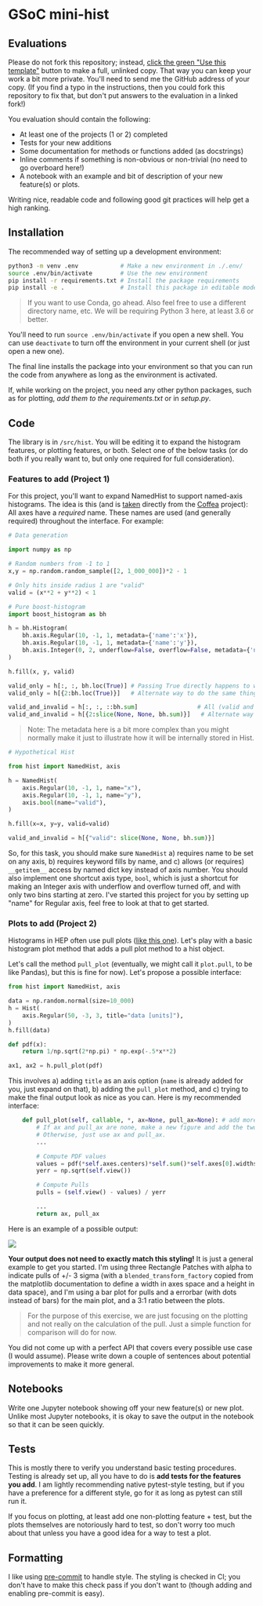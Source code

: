 # GSoC mini-hist

## Evaluations

Please do not fork this repository; instead, [click the green "Use this
template"](https://github.com/henryiii/mini_hist/generate) button to make a
full, unlinked copy. That way you can keep your work a bit more private. You'll
need to send me the GitHub address of your copy. (If you find a typo in the
instructions, then you could fork this repository to fix that, but don't put
answers to the evaluation in a linked fork!)

You evaluation should contain the following:

* At least one of the projects (1 or 2) completed
* Tests for your new additions
* Some documentation for methods or functions added (as docstrings)
* Inline comments if something is non-obvious or non-trivial (no need to go
  overboard here!)
* A notebook with an example and bit of description of your new feature(s) or
  plots.

Writing nice, readable code and following good git practices will help get a
high ranking.

## Installation

The recommended way of setting up a development environment:

```bash
python3 -m venv .env            # Make a new environment in ./.env/
source .env/bin/activate        # Use the new environment
pip install -r requirements.txt # Install the package requirements
pip install -e .                # Install this package in editable mode
```

> If you want to use Conda, go ahead. Also feel free to use a different
directory name, etc. We will be requiring Python 3 here, at least 3.6 or
better.

You'll need to run `source .env/bin/activate` if you open a new shell. You can
use `deactivate` to turn off the environment in your current shell (or just
open a new one).

The final line installs the package into your environment so that you can run
the code from anywhere as long as the environment is activated.

If, while working on the project, you need any other python packages, such as
for plotting, *add them to the requirements.txt* or in *setup.py*.

## Code

The library is in `/src/hist`. You will be editing it to expand the histogram
features, or plotting features, or both. Select one of the below tasks (or do
both if you really want to, but only one required for full consideration).

### Features to add (Project 1)

For this project, you'll want to expand NamedHist to support named-axis
histograms. The idea is this (and is
[taken](https://github.com/CoffeaTeam/coffea/tree/master/coffea/hist) directly
from the [Coffea](https://github.com/CoffeaTeam/coffea) project): All axes have
a *required* name. These names are used (and generally required) throughout the
interface. For example:

```python
# Data generation

import numpy as np

# Random numbers from -1 to 1
x,y = np.random.random_sample([2, 1_000_000])*2 - 1

# Only hits inside radius 1 are "valid"
valid = (x**2 + y**2) < 1
```

```python
# Pure boost-histogram
import boost_histogram as bh

h = bh.Histogram(
    bh.axis.Regular(10, -1, 1, metadata={'name':'x'}),
    bh.axis.Regular(10, -1, 1, metadata={'name':'y'}),
    bh.axis.Integer(0, 2, underflow=False, overflow=False, metadata={'name':'valid'}),
)

h.fill(x, y, valid)

valid_only = h[:, :, bh.loc(True)] # Passing True directly happens to work here as well
valid_only = h[{2:bh.loc(True)}]   # Alternate way to do the same thing ### BROKEN in 0.6.2

valid_and_invalid = h[:, :, ::bh.sum]                 # All (valid and invalid)
valid_and_invalid = h[{2:slice(None, None, bh.sum)}]   # Alternate way to do the same thing
```

> Note: The metadata here is a bit more complex than you might normally make it
> just to illustrate how it will be internally stored in Hist.

```python
# Hypothetical Hist

from hist import NamedHist, axis

h = NamedHist(
    axis.Regular(10, -1, 1, name="x"),
    axis.Regular(10, -1, 1, name="y"),
    axis.bool(name="valid"),
)

h.fill(x=x, y=y, valid=valid)

valid_and_invalid = h[{"valid": slice(None, None, bh.sum)}]
```

So, for this task, you should make sure `NamedHist` a) requires name to be set on
any axis, b) requires keyword fills by name, and c) allows (or requires)
`__getitem__` access by named dict key instead of axis number. You should also
implement one shortcut axis type, `bool`, which is just a shortcut for making
an Integer axis with underflow and overflow turned off, and with only two bins
starting at zero. I've started this project for you by setting up "name" for
Regular axis, feel free to look at that to get started.


### Plots to add (Project 2)

Histograms in HEP often use pull plots ([like this
one](https://cds.cern.ch/record/1969801/files/Figure2a.png)). Let's play with a
basic histogram plot method that adds a pull plot method to a hist object.


Let's call the method `pull_plot` (eventually, we might call it `plot.pull`, to
be like Pandas), but this is fine for now). Let's propose a possible interface:

```python
from hist import NamedHist, axis

data = np.random.normal(size=10_000)
h = Hist(
    axis.Regular(50, -3, 3, title="data [units]"),
)
h.fill(data)

def pdf(x):
    return 1/np.sqrt(2*np.pi) * np.exp(-.5*x**2)

ax1, ax2 = h.pull_plot(pdf)
```

This involves a) adding `title` as an axis option (`name` is already added for
you, just expand on that), b) adding the `pull_plot` method, and c) trying to
make the final output look as nice as you can. Here is my recommended
interface:

```python
    def pull_plot(self, callable, *, ax=None, pull_ax=None): # add more formatting options here as needed!
        # If ax and pull_ax are none, make a new figure and add the two axes with the proper ratio between them.
        # Otherwise, just use ax and pull_ax.
        ...

        # Compute PDF values
        values = pdf(*self.axes.centers)*self.sum()*self.axes[0].widths
        yerr = np.sqrt(self.view())

        # Compute Pulls
        pulls = (self.view() - values) / yerr

        ...
        return ax, pull_ax
```

Here is an example of a possible output:

![](notebooks/plotexample.png)

**Your output does not need to exactly match this styling!** It is just a
general example to get you started. I'm using three Rectangle Patches with
alpha to indicate pulls of +/- 3 sigma (with a `blended_transform_factory`
copied from the matplotlib documentation to define a width in axes space and a
height in data space), and I'm using a bar plot for pulls and a errorbar (with
dots instead of bars) for the main plot, and a 3:1 ratio between the plots.

> For the purpose of this exercise, we are just focusing on the plotting and
> not really on the calculation of the pull. Just a simple function for
> comparison will do for now.

You did not come up with a perfect API that covers every possible use case (I
would assume). Please write down a couple of sentences about potential
improvements to make it more general.

## Notebooks

Write one Jupyter notebook showing off your new feature(s) or new plot. Unlike
most Jupyter notebooks, it is okay to save the output in the notebook so that it
can be seen quickly.

## Tests

This is mostly there to verify you understand basic testing procedures. Testing
is already set up, all you have to do is **add tests for the features you add**. I
am lightly recommending native pytest-style testing, but if you have a
preference for a different style, go for it as long as pytest can still run it.

If you focus on plotting, at least add one non-plotting feature + test, but the
plots themselves are notoriously hard to test, so don't worry too much about
that unless you have a good idea for a way to test a plot.

## Formatting

I like using [pre-commit](https://pre-commit.com) to handle style. The styling
is checked in CI; you don't have to make this check pass if you don't want to
(though adding and enabling pre-commit is easy).

